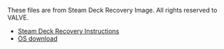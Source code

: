
These files are from Steam Deck Recovery Image.
All rights reserved to VALVE.

- [Steam Deck Recovery Instructions](https://help.steampowered.com/en/faqs/view/1b71-edf2-eb6d-2bb3)
- [OS download](https://store.steampowered.com/steamos/download/?ver=steamdeck&snr=)
